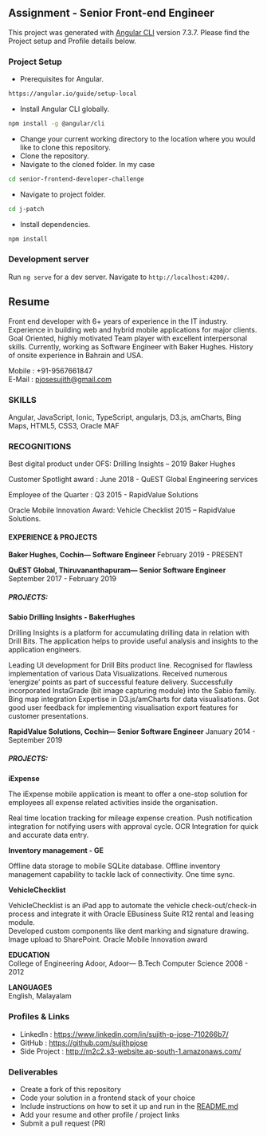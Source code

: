 
## Assignment - Senior Front-end Engineer
   This project was generated with [Angular CLI](https://github.com/angular/angular-cli) version 7.3.7.
   Please find the Project setup and Profile details below.
   
### Project Setup

* Prerequisites for Angular.
```bash
https://angular.io/guide/setup-local
```

* Install Angular CLI globally.

```bash
npm install -g @angular/cli
```
* Change your current working directory to the location where you would like to clone this repository.
* Clone the repository.
* Navigate to the cloned folder. In my case 
```bash
cd senior-frontend-developer-challenge
```
* Navigate to project folder.
```bash
cd j-patch
```
* Install dependencies.
```bash
npm install
```
    
### Development server

Run `ng serve` for a dev server. Navigate to `http://localhost:4200/`.

## Resume

Front end developer with 6+ years of experience in the IT industry. Experience in building web and hybrid mobile applications for major clients. Goal Oriented, highly motivated Team player with excellent interpersonal skills. Currently, working as Software Engineer with Baker Hughes. History of onsite experience in Bahrain and USA.

Mobile : +91-9567661847  
E-Mail : pjosesujith@gmail.com

### SKILLS

Angular, JavaScript, Ionic,
TypeScript, angularjs, D3.js,
amCharts, Bing Maps, HTML5, CSS3, Oracle MAF

### RECOGNITIONS

Best digital product under OFS:   Drilling Insights – 2019 Baker Hughes

Customer Spotlight award                :   June 2018 - QuEST Global Engineering services

Employee of the Quarter                         :   Q3 2015 - RapidValue Solutions 

Oracle Mobile Innovation Award:   Vehicle Checklist 2015 – RapidValue Solutions.

#### EXPERIENCE & PROJECTS
**Baker Hughes, Cochin— Software Engineer**
February 2019 - PRESENT

**QuEST Global, Thiruvananthapuram— Senior Software Engineer**
September 2017 - February 2019

##### PROJECTS: 
**Sabio Drilling Insights - BakerHughes**

Drilling Insights is a platform for accumulating drilling data in relation with Drill Bits. The application helps to provide useful analysis and insights to the application engineers.
	
Leading UI development for Drill Bits product line.
Recognised for flawless implementation of various Data Visualizations.
Received numerous ‘energize’ points as part of successful feature delivery.
Successfully incorporated InstaGrade (bit image capturing module) into the Sabio family.
Bing map integration 
Expertise in D3.js/amCharts for data visualisations. 
Got good user feedback for implementing visualisation export features for customer presentations.

**RapidValue Solutions, Cochin— Senior Software Engineer**
January 2014 - September 2019

##### PROJECTS:  
**iExpense**

The iExpense mobile application is meant to offer a one-stop solution for employees all expense related activities inside the organisation. 

Real time location tracking for mileage expense creation.
Push notification integration for notifying users with approval cycle.
OCR Integration for quick and accurate data entry.



**Inventory management - GE**

Offline data storage to mobile SQLite database.
Offline inventory management capability to tackle lack of connectivity.
One time sync.


**VehicleChecklist** 

VehicleChecklist is an iPad app to automate the vehicle check-out/check-in process and integrate it with Oracle EBusiness Suite R12 rental and leasing module.    
Developed custom components like dent marking and signature drawing.
Image upload to SharePoint. 
Oracle Mobile Innovation award 

**EDUCATION**   
College of Engineering Adoor, Adoor— B.Tech Computer Science
2008 - 2012

**LANGUAGES**   
English, Malayalam



### Profiles & Links
- LinkedIn     : https://www.linkedin.com/in/sujith-p-jose-710266b7/
- GitHub       : https://github.com/sujithpjose
- Side Project : http://m2c2.s3-website.ap-south-1.amazonaws.com/

### Deliverables
- Create a fork of this repository
- Code your solution in a frontend stack of your choice
- Include instructions on how to set it up and run in the [README.md](README.md)
- Add your resume and other profile / project links
- Submit a pull request (PR)
